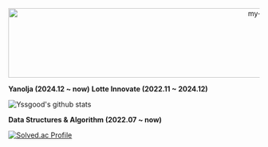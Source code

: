<div align="center">
 <img src="https://github.com/backtony/backtony.github.io/blob/master/assets/img/readmelogo.gif" alt="my-logo" height="140" width="1000">
</div>

**Yanolja (2024.12 ~ now)**
**Lotte Innovate (2022.11 ~ 2024.12)**  

![Yssgood's github stats](https://github-readme-stats-sigma-five.vercel.app/api?username=yssgood&show_icons=true&theme=merko)


 **Data Structures & Algorithm (2022.07 ~ now)**
 
 [![Solved.ac Profile](http://mazassumnida.wtf/api/generate_badge?boj=yssgood9708)](https://solved.ac/yssgood9708)
